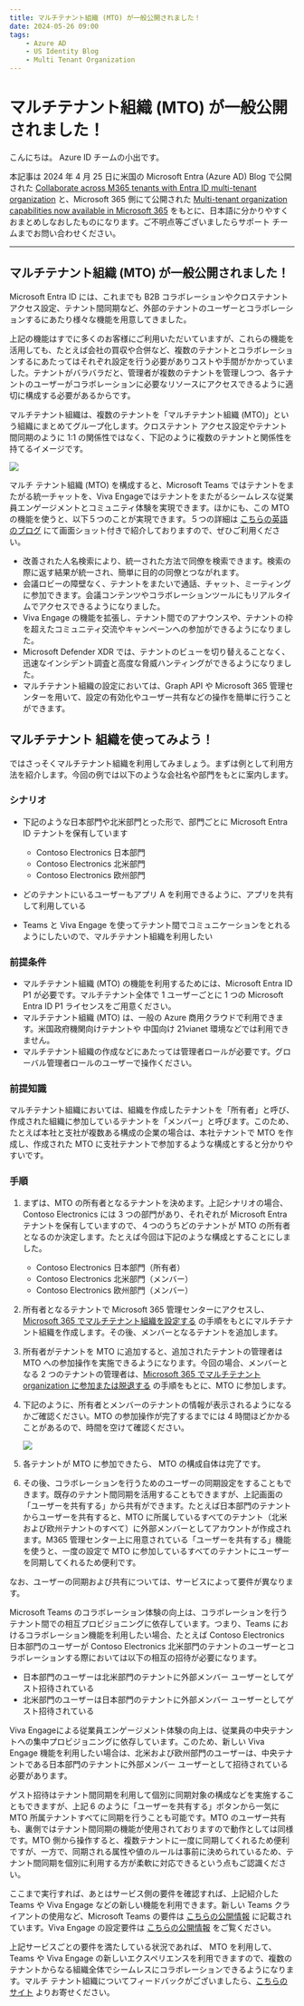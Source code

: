 ```yaml
---
title: マルチテナント組織 (MTO) が一般公開されました！
date: 2024-05-26 09:00
tags:
    - Azure AD
    - US Identity Blog
    - Multi Tenant Organization
---
```


# マルチテナント組織 (MTO) が一般公開されました！

こんにちは。 Azure ID チームの小出です。

本記事は 2024 年 4 月 25 日に米国の Microsoft Entra (Azure AD) Blog で公開された [Collaborate across M365 tenants with Entra ID multi-tenant organization](https://techcommunity.microsoft.com/t5/microsoft-entra-blog/collaborate-across-m365-tenants-with-entra-id-multi-tenant/ba-p/4120309) と、Microsoft 365 側にて公開された  [Multi-tenant organization capabilities now available in Microsoft 365](https://techcommunity.microsoft.com/t5/microsoft-365-blog/multi-tenant-organization-capabilities-now-available-in/ba-p/4122812) をもとに、日本語に分かりやすくおまとめしなおしたものになります。ご不明点等ございましたらサポート チームまでお問い合わせください。

---

## マルチテナント組織 (MTO) が一般公開されました！

Microsoft Entra ID には、これまでも B2B コラボレーションやクロステナント アクセス設定、テナント間同期など、外部のテナントのユーザーとコラボレーションするにあたり様々な機能を用意してきました。

上記の機能はすでに多くのお客様にご利用いただいていますが、これらの機能を活用しても、たとえば会社の買収や合併など、複数のテナントとコラボレーションするにあたってはそれぞれ設定を行う必要がありコストや手間がかかっていました。テナントがバラバラだと、管理者が複数のテナントを管理しつつ、各テナントのユーザーがコラボレーションに必要なリソースにアクセスできるように適切に構成する必要があるからです。

マルチテナント組織は、複数のテナントを「マルチテナント組織 (MTO)」という組織にまとめてグループ化します。クロステナント アクセス設定やテナント間同期のように 1:1 の関係性ではなく、下記のように複数のテナントと関係性を持てるイメージです。

![](./mto-ga/mto-ga1.png)

マルチ テナント組織 (MTO) を構成すると、Microsoft Teams ではテナントをまたがる統一チャットを、Viva Engageではテナントをまたがるシームレスな従業員エンゲージメントとコミュニティ体験を実現できます。ほかにも、この MTO の機能を使うと、以下５つのことが実現できます。５つの詳細は [こちらの英語のブログ](https://techcommunity.microsoft.com/t5/microsoft-365-blog/multi-tenant-organization-capabilities-now-available-in/ba-p/4122812) にて画面ショット付きで紹介しておりますので、ぜひご利用ください。

- 改善された人名検索により、統一された方法で同僚を検索できます。検索の際に返す結果が統一され、簡単に目的の同僚とつながれます。
- 会議ロビーの障壁なく、テナントをまたいで通話、チャット、ミーティングに参加できます。会議コンテンツやコラボレーションツールにもリアルタイムでアクセスできるようになりました。 
- Viva Engage の機能を拡張し、テナント間でのアナウンスや、テナントの枠を超えたコミュニティ交流やキャンペーンへの参加ができるようになりました。   
- Microsoft Defender XDR では、テナントのビューを切り替えることなく、迅速なインシデント調査と高度な脅威ハンティングができるようになりました。
- マルチテナント組織の設定においては、Graph API や Microsoft 365 管理センターを用いて、設定の有効化やユーザー共有などの操作を簡単に行うことができます。

## マルチテナント 組織を使ってみよう！

ではさっそくマルチテナント組織を利用してみましょう。まずは例として利用方法を紹介します。今回の例では以下のような会社名や部門をもとに案内します。

### シナリオ

- 下記のような日本部門や北米部門とった形で、部門ごとに Microsoft Entra ID テナントを保有しています

    - Contoso Electronics 日本部門
    - Contoso Electronics 北米部門
    - Contoso Electronics 欧州部門

- どのテナントにいるユーザーもアプリ A を利用できるように、アプリを共有して利用している
- Teams と Viva Engage を使ってテナント間でコミュニケーションをとれるようにしたいので、マルチテナント組織を利用したい

### 前提条件

- マルチテナント組織 (MTO) の機能を利用するためには、Microsoft Entra ID P1 が必要です。マルチテナント全体で 1 ユーザーごとに 1 つの Microsoft Entra ID P1 ライセンスをご用意ください。
- マルチテナント組織 (MTO) は、一般の Azure 商用クラウドで利用できます。米国政府機関向けテナントや 中国向け 21vianet 環境などでは利用できません。
- マルチテナント組織の作成などにあたっては管理者ロールが必要です。グローバル管理者ロールのユーザーで操作ください。

### 前提知識

マルチテナント組織においては、組織を作成したテナントを「所有者」と呼び、作成された組織に参加しているテナントを「メンバー」と呼びます。このため、たとえば本社と支社が複数ある構成の企業の場合は、本社テナントで MTO を作成し、作成された MTO に支社テナントで参加するような構成とすると分かりやすいです。

### 手順

1. まずは、MTO の所有者となるテナントを決めます。上記シナリオの場合、Contoso Electronics には 3 つの部門があり、それぞれが Microsoft Entra テナントを保有していますので、４つのうちどのテナントが MTO の所有者となるのか決定します。たとえば今回は下記のような構成とすることにしました。

    - Contoso Electronics 日本部門（所有者）
    - Contoso Electronics 北米部門（メンバー）
    - Contoso Electronics 欧州部門（メンバー）

2. 所有者となるテナントで Microsoft 365 管理センターにアクセスし、[Microsoft 365 でマルチテナント組織を設定する](https://learn.microsoft.com/ja-jp/microsoft-365/enterprise/set-up-multi-tenant-org?view=o365-worldwide) の手順をもとにマルチテナント組織を作成します。その後、メンバーとなるテナントを追加します。

3. 所有者がテナントを MTO に追加すると、追加されたテナントの管理者は MTO への参加操作を実施できるようになります。今回の場合、メンバーとなる 2 つのテナントの管理者は、[Microsoft 365 でマルチテナント organization に参加または脱退する](https://learn.microsoft.com/ja-jp/microsoft-365/enterprise/join-leave-multi-tenant-org?view=o365-worldwide#join-an-existing-multitenant-organization) の手順をもとに、MTO に参加します。

4. 下記のように、所有者とメンバーのテナントの情報が表示されるようになるかご確認ください。MTO の参加操作が完了するまでには 4 時間ほどかかることがあるので、時間を空けて確認ください。

    ![](./mto-ga/mto-ga2.png)

5. 各テナントが MTO に参加できたら、 MTO の構成自体は完了です。
6. その後、コラボレーションを行うためのユーザーの同期設定をすることもできます。既存のテナント間同期を活用することもできますが、上記画面の「ユーザーを共有する」から共有ができます。たとえば日本部門のテナントからユーザーを共有すると、MTO に所属しているすべてのテナント（北米および欧州テナントのすべて）に外部メンバーとしてアカウントが作成されます。M365 管理センター上に用意されている「ユーザーを共有する」機能を使うと、一度の設定で MTO に参加しているすべてのテナントにユーザーを同期してくれるため便利です。

なお、ユーザーの同期および共有については、サービスによって要件が異なります。

Microsoft Teams のコラボレーション体験の向上は、コラボレーションを行うテナント間での相互プロビジョニングに依存しています。つまり、Teams におけるコラボレーション機能を利用したい場合、たとえば Contoso Electronics 日本部門のユーザーが Contoso Electronics 北米部門のテナントのユーザーとコラボレーションする際においては以下の相互の招待が必要になります。  

- 日本部門のユーザーは北米部門のテナントに外部メンバー ユーザーとしてゲスト招待されている
- 北米部門のユーザーは日本部門のテナントに外部メンバー ユーザーとしてゲスト招待されている

Viva Engageによる従業員エンゲージメント体験の向上は、従業員の中央テナントへの集中プロビジョニングに依存しています。このため、新しい Viva Engage 機能を利用したい場合は、北米および欧州部門のユーザーは、中央テナントである日本部門のテナントに外部メンバー ユーザーとして招待されている必要があります。
 
ゲスト招待はテナント間同期を利用して個別に同期対象の構成などを実施することもできますが、上記 6 のように「ユーザーを共有する」ボタンから一気に MTO 所属テナントすべてに同期を行うことも可能です。MTO のユーザー共有も、裏側ではテナント間同期の機能が使用されておりますので動作としては同様です。MTO 側から操作すると、複数テナントに一度に同期してくれるため便利ですが、一方で、同期される属性や値のルールは事前に決められているため、テナント間同期を個別に利用する方が柔軟に対応できるという点もご認識ください。

ここまで実行すれば、あとはサービス側の要件を確認すれば、上記紹介した Teams や Viva Engage などの新しい機能を利用できます。新しい Teams クライアントの使用など、Microsoft Teams の要件は [こちらの公開情報](https://learn.microsoft.com/ja-jp/microsoft-365/enterprise/plan-multi-tenant-org-overview?view=o365-worldwide) に記載されています。Viva Engage の設定要件は [こちらの公開情報](https://learn.microsoft.com/ja-jp/Viva/engage/mto-setup) をご覧ください。

上記サービスごとの要件を満たしている状況であれば、 MTO を利用して、 Teams や Viva Engage の新しいエクスペリエンスを利用できますので、複数のテナントからなる組織全体でシームレスにコラボレーションできるようになります。マルチ テナント組織についてフィードバックがございましたら、[こちらのサイト](https://feedback.azure.com/d365community) よりお寄せください。
